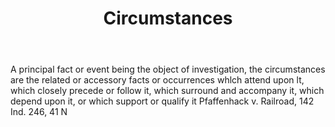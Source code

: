 ---
title: Circumstances
letter: C
permalink: "/definitions/bld-circumstances.html"
body: A principal fact or event being the object of investigation, the circumstances
  are the related or accessory facts or occurrences whlch attend upon lt, which closely
  precede or follow it, which surround and accompany it, which depend upon it, or
  which support or qualify it Pfaffenhack v. Railroad, 142 Ind. 246, 41 N
published_at: '2018-07-07'
source: Black's Law Dictionary 2nd Ed (1910)
layout: post
---